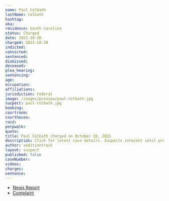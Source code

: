 ```yaml
---
name: Paul Colbath
lastName: Colbath
hashtag:
aka:
residence: South Carolina
status: Charged
date: 2021-10-20
charged: 2021-10-20
indicted:
convicted:
sentenced:
dismissed:
deceased:
plea_hearing:
sentencing:
age:
occupation:
affiliations:
jurisdiction: Federal
image: /images/preview/paul-colbath.jpg
suspect: paul-colbath.jpg
booking:
courtroom:
courthouse:
raid:
perpwalk:
quote:
title: Paul Colbath charged on October 20, 2021
description: Click for latest case details. Suspects innocent until proven guilty.
author: seditiontrack
layout: suspect
published: false
caseNumber:
videos:
charges:
sentence:
---
```


- [News Report](https://www.postandcourier.com/news/indian-land-man-becomes-11th-south-carolinian-charged-with-storming-us-capitol-on-jan-6/article_010ebe26-37f0-11ec-8430-535d0750cf6d.html)
- [Complaint](https://extremism.gwu.edu/sites/g/files/zaxdzs2191/f/Paul%20Colbath%20Criminal%20Complaint.pdf)
